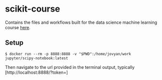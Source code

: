 # scikit-course

Contains the files and workflows built for the data science machine learning course [here](https://sundog-education.com/datascience/). 

## Setup

```
$ docker run --rm -p 8888:8888 -v "$PWD":/home/jovyan/work jupyter/scipy-notebook:latest
```

Then navigate to the url provided in the terminal output, typically [http://localhost:8888/?token=<token>]
